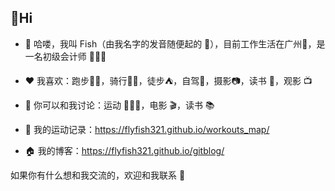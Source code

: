 ## 👋Hi 

- 👋 哈喽，我叫 Fish（由我名字的发音随便起的 🤣），目前工作生活在广州🎯，是一名初级会计师 👨🏻‍💻
  
- ❤️ 我喜欢：跑步🏃🏻，骑行🚴🏻，徒步⛺，自驾🚙，摄影📷，读书 📖，观影 📺
  
- 💬 你可以和我讨论：运动 🏃🏻‍♂️，电影 🎬，读书 📚
  
- 🏃 我的运动记录：https://flyfish321.github.io/workouts_map/
  
- 🏠 我的博客：https://flyfish321.github.io/gitblog/



如果你有什么想和我交流的，欢迎和我联系 💬
